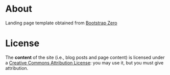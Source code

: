# About

Landing page template obtained from [Bootstrap Zero](http://bootstrapzero.com/bootstrap-template/munter)

# License

The **content** of the site (i.e., blog posts and page content) is licensed under a [Creative Commons Attribution License](http://creativecommons.org/licenses/by/3.0/us/): you may use it, but you must give attribution.